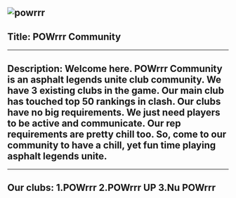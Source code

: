 ![powrrr](https://github.com/user-attachments/assets/e1b3f063-870e-4215-ace0-40974ebf0eee)
---
Title: POWrrr Community
---
---
Description: Welcome here. POWrrr Community is an asphalt legends unite club community. We have 3 existing clubs in the game. Our main club has touched top 50 rankings in clash. Our clubs have no big requirements. We just need players to be active and communicate. Our rep requirements are pretty chill too. So, come to our community to have a chill, yet fun time playing asphalt legends unite.
---
---
Our clubs:
1.POWrrr 
2.POWrrr UP
3.Nu POWrrr
---
